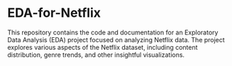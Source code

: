 # EDA-for-Netflix
This repository contains the code and documentation for an Exploratory Data Analysis (EDA) project focused on analyzing Netflix data. The project explores various aspects of the Netflix dataset, including content distribution, genre trends, and other insightful visualizations.
